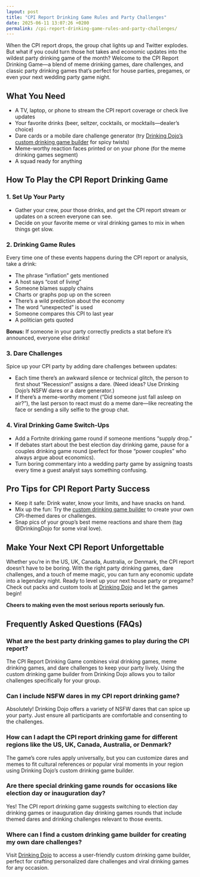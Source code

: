 ```yaml
---
layout: post
title: "CPI Report Drinking Game Rules and Party Challenges"
date: 2025-06-11 13:07:26 +0200
permalink: /cpi-report-drinking-game-rules-and-party-challenges/
---
```

When the CPI report drops, the group chat lights up and Twitter explodes. But what if you could turn those hot takes and economic updates into the wildest party drinking game of the month? Welcome to the CPI Report Drinking Game—a blend of meme drinking games, dare challenges, and classic party drinking games that’s perfect for house parties, pregames, or even your next wedding party game night.

## What You Need

- A TV, laptop, or phone to stream the CPI report coverage or check live updates  
- Your favorite drinks (beer, seltzer, cocktails, or mocktails—dealer’s choice)  
- Dare cards or a mobile dare challenge generator (try [Drinking Dojo’s custom drinking game builder](https://drinkingdojo.com) for spicy twists)  
- Meme-worthy reaction faces printed or on your phone (for the meme drinking games segment)  
- A squad ready for anything

## How To Play the CPI Report Drinking Game

### 1. Set Up Your Party

- Gather your crew, pour those drinks, and get the CPI report stream or updates on a screen everyone can see.  
- Decide on your favorite meme or viral drinking games to mix in when things get slow.

### 2. Drinking Game Rules

Every time one of these events happens during the CPI report or analysis, take a drink:

- The phrase “inflation” gets mentioned  
- A host says “cost of living”  
- Someone blames supply chains  
- Charts or graphs pop up on the screen  
- There’s a wild prediction about the economy  
- The word “unexpected” is used  
- Someone compares this CPI to last year  
- A politician gets quoted

**Bonus:** If someone in your party correctly predicts a stat before it’s announced, everyone else drinks!

### 3. Dare Challenges

Spice up your CPI party by adding dare challenges between updates:

- Each time there’s an awkward silence or technical glitch, the person to first shout “Recession!” assigns a dare. (Need ideas? Use Drinking Dojo’s NSFW dares or a dare generator.)  
- If there’s a meme-worthy moment (“Did someone just fall asleep on air?”), the last person to react must do a meme dare—like recreating the face or sending a silly selfie to the group chat.

### 4. Viral Drinking Game Switch-Ups

- Add a Fortnite drinking game round if someone mentions “supply drop.”  
- If debates start about the best election day drinking game, pause for a couples drinking game round (perfect for those “power couples” who always argue about economics).  
- Turn boring commentary into a wedding party game by assigning toasts every time a guest analyst says something confusing.

## Pro Tips for CPI Report Party Success

- Keep it safe: Drink water, know your limits, and have snacks on hand.  
- Mix up the fun: Try the [custom drinking game builder](https://drinkingdojo.com) to create your own CPI-themed dares or challenges.  
- Snap pics of your group’s best meme reactions and share them (tag @DrinkingDojo for some viral love).

## Make Your Next CPI Report Unforgettable

Whether you’re in the US, UK, Canada, Australia, or Denmark, the CPI report doesn’t have to be boring. With the right party drinking games, dare challenges, and a touch of meme magic, you can turn any economic update into a legendary night. Ready to level up your next house party or pregame? Check out packs and custom tools at [Drinking Dojo](https://drinkingdojo.com) and let the games begin!

**Cheers to making even the most serious reports seriously fun.**

## Frequently Asked Questions (FAQs)

### What are the best party drinking games to play during the CPI report?

The CPI Report Drinking Game combines viral drinking games, meme drinking games, and dare challenges to keep your party lively. Using the custom drinking game builder from Drinking Dojo allows you to tailor challenges specifically for your group.

### Can I include NSFW dares in my CPI report drinking game?

Absolutely! Drinking Dojo offers a variety of NSFW dares that can spice up your party. Just ensure all participants are comfortable and consenting to the challenges.

### How can I adapt the CPI report drinking game for different regions like the US, UK, Canada, Australia, or Denmark?

The game’s core rules apply universally, but you can customize dares and memes to fit cultural references or popular viral moments in your region using Drinking Dojo’s custom drinking game builder.

### Are there special drinking game rounds for occasions like election day or inauguration day?

Yes! The CPI report drinking game suggests switching to election day drinking games or inauguration day drinking games rounds that include themed dares and drinking challenges relevant to those events.

### Where can I find a custom drinking game builder for creating my own dare challenges?

Visit [Drinking Dojo](https://drinkingdojo.com) to access a user-friendly custom drinking game builder, perfect for crafting personalized dare challenges and viral drinking games for any occasion.

<script type="application/ld+json">
{
  "@context": "https://schema.org",
  "@type": "BlogPosting",
  "headline": "CPI Report Drinking Game Rules and Party Challenges",
  "description": "Turn the CPI report into the wildest party drinking game with meme drinking games, dare challenges, and classic party drinking games perfect for house parties, pregames, or wedding party game nights.",
  "author": {
    "@type": "Person",
    "name": "Drinking Dojo"
  },
  "publisher": {
    "@type": "Person",
    "name": "Drinking Dojo"
  },
  "mainEntityOfPage": {
    "@type": "WebPage",
    "@id": "https://drinkingdojo.com/blog/cpi-report-drinking-game-rules"
  },
  "datePublished": "2024-06-01",
  "dateModified": "2024-06-01"
}
</script>

<script type="application/ld+json">
{
  "@context": "https://schema.org",
  "@type": "FAQPage",
  "mainEntity": [
    {
      "@type": "Question",
      "name": "What are the best party drinking games to play during the CPI report?",
      "acceptedAnswer": {
        "@type": "Answer",
        "text": "The CPI Report Drinking Game combines viral drinking games, meme drinking games, and dare challenges to keep your party lively. Using the custom drinking game builder from Drinking Dojo allows you to tailor challenges specifically for your group."
      }
    },
    {
      "@type": "Question",
      "name": "Can I include NSFW dares in my CPI report drinking game?",
      "acceptedAnswer": {
        "@type": "Answer",
        "text": "Absolutely! Drinking Dojo offers a variety of NSFW dares that can spice up your party. Just ensure all participants are comfortable and consenting to the challenges."
      }
    },
    {
      "@type": "Question",
      "name": "How can I adapt the CPI report drinking game for different regions like the US, UK, Canada, Australia, or Denmark?",
      "acceptedAnswer": {
        "@type": "Answer",
        "text": "The game’s core rules apply universally, but you can customize dares and memes to fit cultural references or popular viral moments in your region using Drinking Dojo’s custom drinking game builder."
      }
    },
    {
      "@type": "Question",
      "name": "Are there special drinking game rounds for occasions like election day or inauguration day?",
      "acceptedAnswer": {
        "@type": "Answer",
        "text": "Yes! The CPI report drinking game suggests switching to election day drinking games or inauguration day drinking games rounds that include themed dares and drinking challenges relevant to those events."
      }
    },
    {
      "@type": "Question",
      "name": "Where can I find a custom drinking game builder for creating my own dare challenges?",
      "acceptedAnswer": {
        "@type": "Answer",
        "text": "Visit Drinking Dojo at https://drinkingdojo.com to access a user-friendly custom drinking game builder, perfect for crafting personalized dare challenges and viral drinking games for any occasion."
      }
    }
  ]
}
</script>